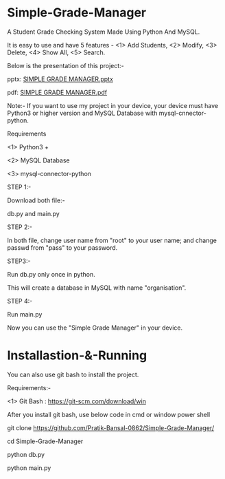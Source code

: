 # Simple-Grade-Manager
A Student Grade Checking System Made Using Python And MySQL. 

It is easy to use and have 5 features - <1> Add Students, <2> Modify, <3> Delete, <4> Show All, <5> Search.


Below is the presentation of this project:-


pptx: [SIMPLE GRADE MANAGER.pptx](https://github.com/user-attachments/files/16579457/SIMPLE.GRADE.MANAGER.pptx)


pdf: [SIMPLE GRADE MANAGER.pdf](https://github.com/user-attachments/files/16579458/SIMPLE.GRADE.MANAGER.pdf)



Note:- If you want to use my project in your device, your device must have Python3 or higher version and MySQL Database with mysql-cnnector-python.


Requirements 

<1> Python3 +

<2> MySQL Database

<3> mysql-connector-python



STEP 1:-

Download both file:-

db.py and main.py


STEP 2:-

In both file, change user name from "root" to your user name; and change passwd from "pass" to your password.



STEP3:-

Run db.py only once in python.

This will create a database in MySQL with name "organisation".


STEP 4:-

Run main.py

Now you can use the "Simple Grade Manager" in your device.



# Installastion-&-Running

You can also use git bash to install the project.

Requirements:-

<1> Git Bash : https://git-scm.com/download/win


After you install git bash, use below code in cmd or window power shell

git clone https://github.com/Pratik-Bansal-0862/Simple-Grade-Manager/

cd Simple-Grade-Manager

python db.py

python main.py
